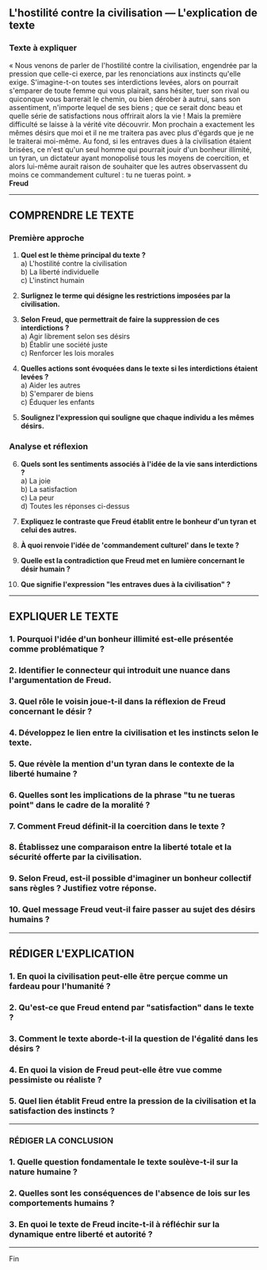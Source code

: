 ## L'hostilité contre la civilisation — L'explication de texte

### Texte à expliquer

« Nous venons de parler de l'hostilité contre la civilisation, engendrée par la pression que celle-ci exerce, par les renonciations aux instincts qu'elle exige. S'imagine-t-on toutes ses interdictions levées, alors on pourrait s'emparer de toute femme qui vous plairait, sans hésiter, tuer son rival ou quiconque vous barrerait le chemin, ou bien dérober à autrui, sans son assentiment, n'importe lequel de ses biens ; que ce serait donc beau et quelle série de satisfactions nous offrirait alors la vie ! Mais la première difficulté se laisse à la vérité vite découvrir. Mon prochain a exactement les mêmes désirs que moi et il ne me traitera pas avec plus d'égards que je ne le traiterai moi-même. Au fond, si les entraves dues à la civilisation étaient brisées, ce n'est qu'un seul homme qui pourrait jouir d'un bonheur illimité, un tyran, un dictateur ayant monopolisé tous les moyens de coercition, et alors lui-même aurait raison de souhaiter que les autres observassent du moins ce commandement culturel : tu ne tueras point. »  
**Freud**

---

## COMPRENDRE LE TEXTE

### Première approche

1. **Quel est le thème principal du texte ?**  
   a) L'hostilité contre la civilisation  
   b) La liberté individuelle  
   c) L'instinct humain

2. **Surlignez le terme qui désigne les restrictions imposées par la civilisation.**

3. **Selon Freud, que permettrait de faire la suppression de ces interdictions ?**  
   a) Agir librement selon ses désirs  
   b) Établir une société juste  
   c) Renforcer les lois morales  

4. **Quelles actions sont évoquées dans le texte si les interdictions étaient levées ?**  
   a) Aider les autres  
   b) S'emparer de biens  
   c) Éduquer les enfants  

5. **Soulignez l'expression qui souligne que chaque individu a les mêmes désirs.**

### Analyse et réflexion

6. **Quels sont les sentiments associés à l'idée de la vie sans interdictions ?**  
   a) La joie  
   b) La satisfaction  
   c) La peur  
   d) Toutes les réponses ci-dessus

7. **Expliquez le contraste que Freud établit entre le bonheur d'un tyran et celui des autres.**

8. **À quoi renvoie l'idée de 'commandement culturel' dans le texte ?**

9. **Quelle est la contradiction que Freud met en lumière concernant le désir humain ?**

10. **Que signifie l'expression "les entraves dues à la civilisation" ?**

---

## EXPLIQUER LE TEXTE

### 1. Pourquoi l'idée d'un bonheur illimité est-elle présentée comme problématique ?

### 2. Identifier le connecteur qui introduit une nuance dans l'argumentation de Freud.

### 3. Quel rôle le voisin joue-t-il dans la réflexion de Freud concernant le désir ?

### 4. Développez le lien entre la civilisation et les instincts selon le texte.

### 5. Que révèle la mention d'un tyran dans le contexte de la liberté humaine ?

### 6. Quelles sont les implications de la phrase "tu ne tueras point" dans le cadre de la moralité ?

### 7. Comment Freud définit-il la coercition dans le texte ?

### 8. Établissez une comparaison entre la liberté totale et la sécurité offerte par la civilisation.

### 9. Selon Freud, est-il possible d'imaginer un bonheur collectif sans règles ? Justifiez votre réponse.

### 10. Quel message Freud veut-il faire passer au sujet des désirs humains ?

---

## RÉDIGER L'EXPLICATION

### 1. En quoi la civilisation peut-elle être perçue comme un fardeau pour l'humanité ?

### 2. Qu'est-ce que Freud entend par "satisfaction" dans le texte ? 

### 3. Comment le texte aborde-t-il la question de l'égalité dans les désirs ?

### 4. En quoi la vision de Freud peut-elle être vue comme pessimiste ou réaliste ?

### 5. Quel lien établit Freud entre la pression de la civilisation et la satisfaction des instincts ?

---

### RÉDIGER LA CONCLUSION

### 1. Quelle question fondamentale le texte soulève-t-il sur la nature humaine ?

### 2. Quelles sont les conséquences de l'absence de lois sur les comportements humains ? 

### 3. En quoi le texte de Freud incite-t-il à réfléchir sur la dynamique entre liberté et autorité ? 

--- 

Fin